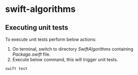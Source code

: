 # swift-algorithms

## Executing unit tests

To execute unit tests perform below actions:

1. On terminal, switch to directory *SwiftAlgorithms* containing *Package.swift* file.
2. Execute below command, this will trigger unit tests.

```
swift test
```
